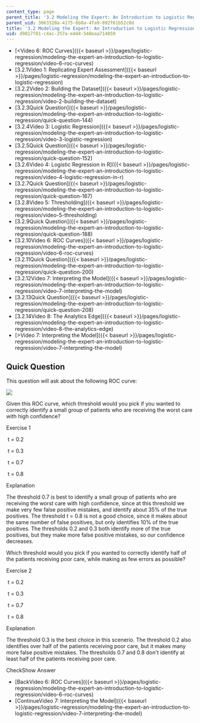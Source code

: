 ```yaml
---
content_type: page
parent_title: '3.2 Modeling the Expert: An Introduction to Logistic Regression'
parent_uid: 3063320a-4175-6b8a-4fa9-892f61b52c0d
title: '3.2 Modeling the Expert: An Introduction to Logistic Regression'
uid: d9817f81-c4ac-257a-ed44-548eaa714059
---
```


*   [<Video 6: ROC Curves]({{< baseurl >}}/pages/logistic-regression/modeling-the-expert-an-introduction-to-logistic-regression/video-6-roc-curves)
*   [3.2.1Video 1: Replicating Expert Assessment]({{< baseurl >}}/pages/logistic-regression/modeling-the-expert-an-introduction-to-logistic-regression)
*   [3.2.2Video 2: Building the Dataset]({{< baseurl >}}/pages/logistic-regression/modeling-the-expert-an-introduction-to-logistic-regression/video-2-building-the-dataset)
*   [3.2.3Quick Question]({{< baseurl >}}/pages/logistic-regression/modeling-the-expert-an-introduction-to-logistic-regression/quick-question-144)
*   [3.2.4Video 3: Logistic Regression]({{< baseurl >}}/pages/logistic-regression/modeling-the-expert-an-introduction-to-logistic-regression/video-3-logistic-regression)
*   [3.2.5Quick Question]({{< baseurl >}}/pages/logistic-regression/modeling-the-expert-an-introduction-to-logistic-regression/quick-question-152)
*   [3.2.6Video 4: Logistic Regression in R]({{< baseurl >}}/pages/logistic-regression/modeling-the-expert-an-introduction-to-logistic-regression/video-4-logistic-regression-in-r)
*   [3.2.7Quick Question]({{< baseurl >}}/pages/logistic-regression/modeling-the-expert-an-introduction-to-logistic-regression/quick-question-167)
*   [3.2.8Video 5: Thresholding]({{< baseurl >}}/pages/logistic-regression/modeling-the-expert-an-introduction-to-logistic-regression/video-5-thresholding)
*   [3.2.9Quick Question]({{< baseurl >}}/pages/logistic-regression/modeling-the-expert-an-introduction-to-logistic-regression/quick-question-188)
*   [3.2.10Video 6: ROC Curves]({{< baseurl >}}/pages/logistic-regression/modeling-the-expert-an-introduction-to-logistic-regression/video-6-roc-curves)
*   [3.2.11Quick Question]({{< baseurl >}}/pages/logistic-regression/modeling-the-expert-an-introduction-to-logistic-regression/quick-question-200)
*   [3.2.12Video 7: Interpreting the Model]({{< baseurl >}}/pages/logistic-regression/modeling-the-expert-an-introduction-to-logistic-regression/video-7-interpreting-the-model)
*   [3.2.13Quick Question]({{< baseurl >}}/pages/logistic-regression/modeling-the-expert-an-introduction-to-logistic-regression/quick-question-208)
*   [3.2.14Video 8: The Analytics Edge]({{< baseurl >}}/pages/logistic-regression/modeling-the-expert-an-introduction-to-logistic-regression/video-8-the-analytics-edge)
*   [\>Video 7: Interpreting the Model]({{< baseurl >}}/pages/logistic-regression/modeling-the-expert-an-introduction-to-logistic-regression/video-7-interpreting-the-model)

Quick Question
--------------

This question will ask about the following ROC curve:

![](BASEURL_PLACEHOLDER/resources/roc-thresholds)

Given this ROC curve, which threshold would you pick if you wanted to correctly identify a small group of patients who are receiving the worst care with high confidence?

Exercise 1

&nbsp;t = 0.2&nbsp;

&nbsp;t = 0.3&nbsp;

&nbsp;t = 0.7&nbsp;

&nbsp;t = 0.8&nbsp;

Explanation

The threshold 0.7 is best to identify a small group of patients who are receiving the worst care with high confidence, since at this threshold we make very few false positive mistakes, and identify about 35% of the true positives. The threshold t = 0.8 is not a good choice, since it makes about the same number of false positives, but only identifies 10% of the true positives. The thresholds 0.2 and 0.3 both identify more of the true positives, but they make more false positive mistakes, so our confidence decreases.

Which threshold would you pick if you wanted to correctly identify half of the patients receiving poor care, while making as few errors as possible?

Exercise 2

&nbsp;t = 0.2&nbsp;

&nbsp;t = 0.3&nbsp;

&nbsp;t = 0.7&nbsp;

&nbsp;t = 0.8&nbsp;

Explanation

The threshold 0.3 is the best choice in this scenerio. The threshold 0.2 also identifies over half of the patients receiving poor care, but it makes many more false positive mistakes. The thresholds 0.7 and 0.8 don't identify at least half of the patients receiving poor care.

CheckShow Answer

*   [BackVideo 6: ROC Curves]({{< baseurl >}}/pages/logistic-regression/modeling-the-expert-an-introduction-to-logistic-regression/video-6-roc-curves)
*   [ContinueVideo 7: Interpreting the Model]({{< baseurl >}}/pages/logistic-regression/modeling-the-expert-an-introduction-to-logistic-regression/video-7-interpreting-the-model)